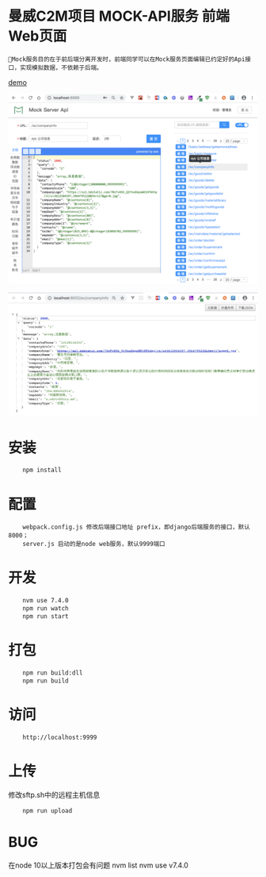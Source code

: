 # 曼威C2M项目 MOCK-API服务 前端Web页面

    Mock服务目的在于前后端分离开发时，前端同学可以在Mock服务页面编辑已约定好的Api接口，实现模拟数据，不依赖于后端。

[demo](http://mock.ywzhou.shop)

![](https://raw.githubusercontent.com/ywzhou123/mainiway-react-mock/master/demo/mock_demo_index.png)

![](https://raw.githubusercontent.com/ywzhou123/mainiway-react-mock/master/demo/mock_demo_api.png)

# 安装

```
    npm install
```
# 配置

```
    webpack.config.js 修改后端接口地址 prefix，即django后端服务的接口，默认8000；
    server.js 启动的是node web服务，默认9999端口
```

# 开发

```
    nvm use 7.4.0
    npm run watch
    npm run start
```

# 打包

```
    npm run build:dll
    npm run build
```
# 访问

```
    http://localhost:9999
```

# 上传

修改sftp.sh中的远程主机信息
```
    npm run upload
```

# BUG
在node 10以上版本打包会有问题
nvm list
nvm use v7.4.0